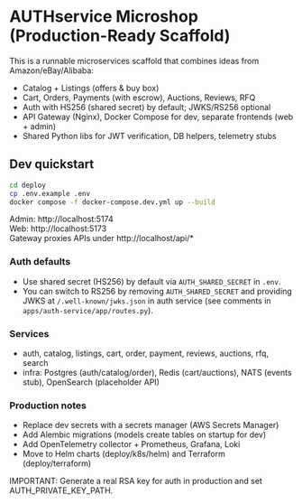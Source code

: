 # AUTHservice Microshop (Production-Ready Scaffold)

This is a runnable microservices scaffold that combines ideas from Amazon/eBay/Alibaba:
- Catalog + Listings (offers & buy box)
- Cart, Orders, Payments (with escrow), Auctions, Reviews, RFQ
- Auth with HS256 (shared secret) by default; JWKS/RS256 optional
- API Gateway (Nginx), Docker Compose for dev, separate frontends (web + admin)
- Shared Python libs for JWT verification, DB helpers, telemetry stubs

## Dev quickstart

```bash
cd deploy
cp .env.example .env
docker compose -f docker-compose.dev.yml up --build
```

Admin: http://localhost:5174  
Web:   http://localhost:5173  
Gateway proxies APIs under http://localhost/api/*

### Auth defaults
- Use shared secret (HS256) by default via `AUTH_SHARED_SECRET` in `.env`.
- You can switch to RS256 by removing `AUTH_SHARED_SECRET` and providing JWKS at `/.well-known/jwks.json` in auth service (see comments in `apps/auth-service/app/routes.py`).

### Services
- auth, catalog, listings, cart, order, payment, reviews, auctions, rfq, search
- infra: Postgres (auth/catalog/order), Redis (cart/auctions), NATS (events stub), OpenSearch (placeholder API)

### Production notes
- Replace dev secrets with a secrets manager (AWS Secrets Manager)
- Add Alembic migrations (models create tables on startup for dev)
- Add OpenTelemetry collector + Prometheus, Grafana, Loki
- Move to Helm charts (deploy/k8s/helm) and Terraform (deploy/terraform)

IMPORTANT: Generate a real RSA key for auth in production and set AUTH_PRIVATE_KEY_PATH.
